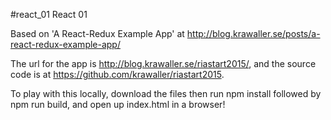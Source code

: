 #react_01
React 01

Based on 'A React-Redux Example App' at http://blog.krawaller.se/posts/a-react-redux-example-app/

The url for the app is http://blog.krawaller.se/riastart2015/, and the source code is at https://github.com/krawaller/riastart2015.

To play with this locally, download the files then run npm install followed by npm run build, and open up index.html in a browser!